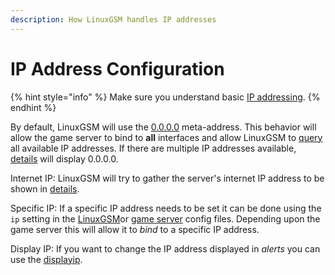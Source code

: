 ```yaml
---
description: How LinuxGSM handles IP addresses
---
```


# IP Address Configuration

{% hint style="info" %}
Make sure you understand basic [IP addressing](../networking/ip-address.md).
{% endhint %}

By default, LinuxGSM will use the [0.0.0.0](../networking/ip-address.md#0.0.0.0) meta-address. This behavior will allow the game server to bind to **all** interfaces and allow LinuxGSM to [query](../commands/monitor.md) all available IP addresses. If there are multiple IP addresses available, [details](../commands/details.md) will display 0.0.0.0.

Internet IP: LinuxGSM will try to gather the server's internet IP address to be shown in [details](../commands/details.md).

Specific IP: If a specific IP address needs to be set it can be done using the `ip` setting in the [LinuxGSM](linuxgsm-config.md)or [game server](game-server-config.md) config files. Depending upon the game server this will allow it to _bind_ to a specific IP address.

Display IP: If you want to change the IP address displayed in _alerts_ you can use the [displayip](../alerts/#display-ip).
